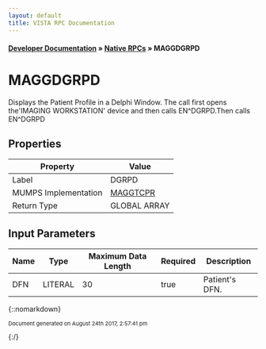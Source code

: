 ```yaml
---
layout: default
title: VISTA RPC Documentation
---
```


#### [Developer Documentation](../index) &#187; [Native RPCs](TableOfContents) &#187; MAGGDGRPD<br/>
# MAGGDGRPD

Displays the Patient Profile in a Delphi Window. The call first opens the'IMAGING WORKSTATION' device and then calls EN^DGRPD.Then calls EN^DGRPD 

## Properties

Property | Value
--- | ---
Label | DGRPD
MUMPS Implementation | [MAGGTCPR](http://code.osehra.org/dox/Routine_MAGGTCPR_source.html)
Return Type | GLOBAL ARRAY


## Input Parameters

Name | Type | Maximum Data Length | Required | Description
--- | --- | --- | --- | ---
DFN | LITERAL | 30 | true | Patient&#x27;s DFN.



{::nomarkdown} <br/><p style="font-size: 11px">Document generated on August 24th 2017, 2:57:41 pm</p>{:/}